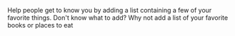 Help people get to know you by adding a list containing a few of your favorite things. Don't know what to add? Why not add a list of your favorite books or places to eat
